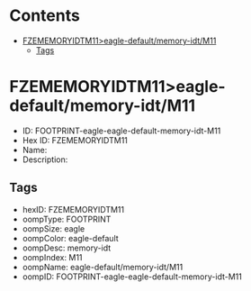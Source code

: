 



Contents
========

* [FZEMEMORYIDTM11>eagle-default/memory-idt/M11](#fzememoryidtm11eagle-defaultmemory-idtm11)
	* [Tags](#tags)

# FZEMEMORYIDTM11>eagle-default/memory-idt/M11

- ID: FOOTPRINT-eagle-eagle-default-memory-idt-M11
- Hex ID: FZEMEMORYIDTM11
- Name: 
- Description: 

## Tags

- hexID: FZEMEMORYIDTM11
- oompType: FOOTPRINT
- oompSize: eagle
- oompColor: eagle-default
- oompDesc: memory-idt
- oompIndex: M11
- oompName: eagle-default/memory-idt/M11
- oompID: FOOTPRINT-eagle-eagle-default-memory-idt-M11
